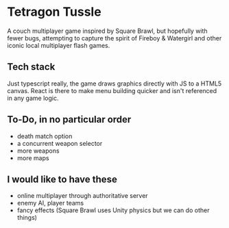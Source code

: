 # Tetragon Tussle

A couch multiplayer game inspired by Square Brawl, but hopefully with fewer bugs, attempting to capture the spirit of Fireboy & Watergirl and other iconic local multiplayer flash games.

## Tech stack

Just typescript really, the game draws graphics directly with JS to a HTML5 canvas. React is there to make menu building quicker and isn't referenced in any game logic.

## To-Do, in no particular order

- death match option
- a concurrent weapon selector
- more weapons
- more maps

## I would like to have these

- online multiplayer through authoritative server
- enemy AI, player teams
- fancy effects (Square Brawl uses Unity physics but we can do other things)